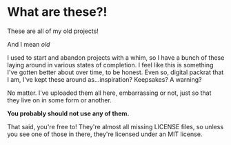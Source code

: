 # What are these?!

These are all of my old projects!

And I mean *old*

I used to start and abandon projects with a whim, so I have a bunch of these laying around in various states of completion. I feel like this is something I've gotten better about over time, to be honest. Even so, digital packrat that I am, I've kept these around as...inspiration? Keepsakes? A warning?

No matter. I've uploaded them all here, embarrassing or not, just so that they live on in some form or another.

**You probably should not use any of them.**

That said, you're free to! They're almost all missing LICENSE files, so unless you see one of those in there, they're licensed under an MIT license.
